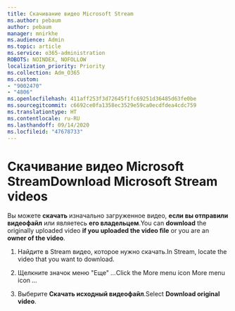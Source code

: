 ```yaml
---
title: Скачивание видео Microsoft Stream
ms.author: pebaum
author: pebaum
manager: mnirkhe
ms.audience: Admin
ms.topic: article
ms.service: o365-administration
ROBOTS: NOINDEX, NOFOLLOW
localization_priority: Priority
ms.collection: Adm_O365
ms.custom:
- "9002470"
- "4806"
ms.openlocfilehash: 411aff253f3d72645f1fc69251d36485d63fe0be
ms.sourcegitcommit: c6692ce0fa1358ec3529e59ca0ecdfdea4cdc759
ms.translationtype: HT
ms.contentlocale: ru-RU
ms.lasthandoff: 09/14/2020
ms.locfileid: "47678733"
---
```

# <a name="download-microsoft-stream-videos"></a><span data-ttu-id="3b930-102">Скачивание видео Microsoft Stream</span><span class="sxs-lookup"><span data-stu-id="3b930-102">Download Microsoft Stream videos</span></span>

<span data-ttu-id="3b930-103">Вы можете **скачать** изначально загруженное видео, **если вы отправили видеофайл** или являетесь **его владельцем**.</span><span class="sxs-lookup"><span data-stu-id="3b930-103">You can **download** the originally uploaded video **if you uploaded the video file** or you are an **owner of the video**.</span></span>

1. <span data-ttu-id="3b930-104">Найдите в Stream видео, которое нужно скачать.</span><span class="sxs-lookup"><span data-stu-id="3b930-104">In Stream, locate the video that you want to download.</span></span>

2. <span data-ttu-id="3b930-105">Щелкните значок меню "Еще" *...*</span><span class="sxs-lookup"><span data-stu-id="3b930-105">Click the More menu icon More menu icon *...*</span></span>

3. <span data-ttu-id="3b930-106">Выберите **Скачать исходный видеофайл**.</span><span class="sxs-lookup"><span data-stu-id="3b930-106">Select **Download original video**.</span></span>

